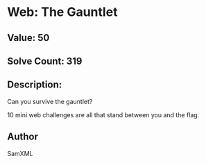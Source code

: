 # Web: The Gauntlet
## Value: 50
## Solve Count: 319
## Description:
Can you survive the gauntlet?

10 mini web challenges are all that stand between you and the flag.

## Author
SamXML